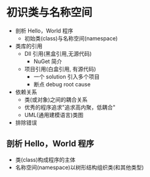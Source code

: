 # 初识类与名称空间

- 剖析 Hello，World 程序
  - 初始类(class)与名称空间(namespace)
- 类库的引用
  - Dll 引用(黑盒引用,无源代码)
    - NuGet 简介
  - 项目引用(白盒引用, 有源代码)
    - 一个 solution 引入多个项目
    - 断点 debug root cause
- 依赖关系
  - 类(或对象)之间的耦合关系
  - 优秀的程序追求"追求高内聚，低耦合"
  - UML(通用建模语言)类图
- 排除错误

## 剖析 Hello，World 程序

- 类(class)构成程序的主体
- 名称空间(namespace)以树形结构组织类(和其他类型)
